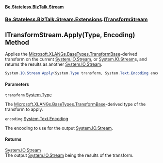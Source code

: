 #### [Be.Stateless.BizTalk.Stream](README.md 'README')
### [Be.Stateless.BizTalk.Stream.Extensions](Be.Stateless.BizTalk.Stream.Extensions.md 'Be.Stateless.BizTalk.Stream.Extensions').[ITransformStream](ITransformStream.md 'Be.Stateless.BizTalk.Stream.Extensions.ITransformStream')

## ITransformStream.Apply(Type, Encoding) Method

Applies the [Microsoft.XLANGs.BaseTypes.TransformBase](https://docs.microsoft.com/en-us/dotnet/api/Microsoft.XLANGs.BaseTypes.TransformBase 'Microsoft.XLANGs.BaseTypes.TransformBase')-derived transform on the current [System.IO.Stream](https://docs.microsoft.com/en-us/dotnet/api/System.IO.Stream 'System.IO.Stream'), or [System.IO.Stream](https://docs.microsoft.com/en-us/dotnet/api/System.IO.Stream 'System.IO.Stream')s, and returns the results as another [System.IO.Stream](https://docs.microsoft.com/en-us/dotnet/api/System.IO.Stream 'System.IO.Stream').

```csharp
System.IO.Stream Apply(System.Type transform, System.Text.Encoding encoding);
```
#### Parameters

<a name='Be.Stateless.BizTalk.Stream.Extensions.ITransformStream.Apply(System.Type,System.Text.Encoding).transform'></a>

`transform` [System.Type](https://docs.microsoft.com/en-us/dotnet/api/System.Type 'System.Type')

The [Microsoft.XLANGs.BaseTypes.TransformBase](https://docs.microsoft.com/en-us/dotnet/api/Microsoft.XLANGs.BaseTypes.TransformBase 'Microsoft.XLANGs.BaseTypes.TransformBase')-derived type of the transform to apply.

<a name='Be.Stateless.BizTalk.Stream.Extensions.ITransformStream.Apply(System.Type,System.Text.Encoding).encoding'></a>

`encoding` [System.Text.Encoding](https://docs.microsoft.com/en-us/dotnet/api/System.Text.Encoding 'System.Text.Encoding')

The encoding to use for the output [System.IO.Stream](https://docs.microsoft.com/en-us/dotnet/api/System.IO.Stream 'System.IO.Stream').

#### Returns
[System.IO.Stream](https://docs.microsoft.com/en-us/dotnet/api/System.IO.Stream 'System.IO.Stream')  
The output [System.IO.Stream](https://docs.microsoft.com/en-us/dotnet/api/System.IO.Stream 'System.IO.Stream') being the results of the transform.